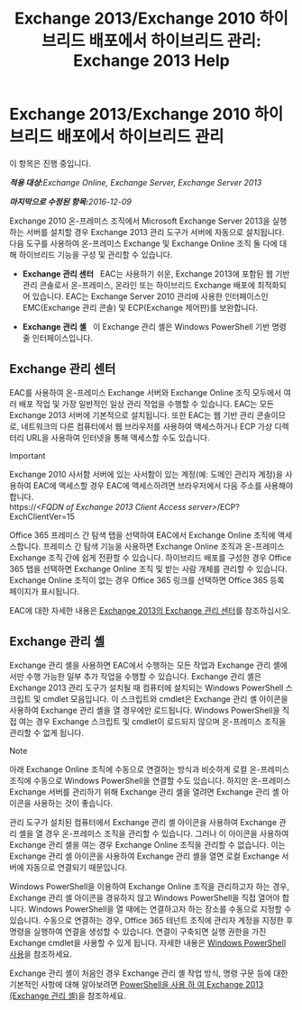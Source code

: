 ﻿---
title: 'Exchange 2013/Exchange 2010 하이브리드 배포에서 하이브리드 관리: Exchange 2013 Help'
TOCTitle: Exchange 2013/Exchange 2010 하이브리드 배포에서 하이브리드 관리
ms:assetid: 613ad2c2-bb7a-4810-b572-71945bd103f1
ms:mtpsurl: https://technet.microsoft.com/ko-kr/library/Dn393961(v=EXCHG.150)
ms:contentKeyID: 59635567
ms.date: 01/10/2018
mtps_version: v=EXCHG.150
ms.translationtype: HT
---

# Exchange 2013/Exchange 2010 하이브리드 배포에서 하이브리드 관리

이 항목은 진행 중입니다.  

_<strong>적용 대상:</strong>Exchange Online, Exchange Server, Exchange Server 2013_

_<strong>마지막으로 수정된 항목:</strong>2016-12-09_

Exchange 2010 온-프레미스 조직에서 Microsoft Exchange Server 2013을 실행하는 서버를 설치할 경우 Exchange 2013 관리 도구가 서버에 자동으로 설치됩니다. 다음 도구를 사용하여 온-프레미스 Exchange 및 Exchange Online 조직 둘 다에 대해 하이브리드 기능을 구성 및 관리할 수 있습니다.

  - **Exchange 관리 센터**   EAC는 사용하기 쉬운, Exchange 2013에 포함된 웹 기반 관리 콘솔로서 온-프레미스, 온라인 또는 하이브리드 Exchange 배포에 최적화되어 있습니다. EAC는 Exchange Server 2010 관리에 사용한 인터페이스인 EMC(Exchange 관리 콘솔) 및 ECP(Exchange 제어판)를 보완합니다.

  - **Exchange 관리 셸**   이 Exchange 관리 셸은 Windows PowerShell 기반 명령줄 인터페이스입니다.

## Exchange 관리 센터

EAC를 사용하여 온-프레미스 Exchange 서버와 Exchange Online 조직 모두에서 여러 배포 작업 및 가장 일반적인 일상 관리 작업을 수행할 수 있습니다. EAC는 모든 Exchange 2013 서버에 기본적으로 설치됩니다. 또한 EAC는 웹 기반 관리 콘솔이므로, 네트워크의 다른 컴퓨터에서 웹 브라우저를 사용하여 액세스하거나 ECP 가상 디렉터리 URL을 사용하여 인터넷을 통해 액세스할 수도 있습니다.


> [!IMPORTANT]
> Exchange 2010 사서함 서버에 있는 사서함이 있는 계정(예: 도메인 관리자 계정)을 사용하여 EAC에 액세스할 경우 EAC에 액세스하려면 브라우저에서 다음 주소를 사용해야 합니다.<BR>https://<EM>&lt;FQDN of Exchange 2013 Client Access server&gt;</EM>/ECP? ExchClientVer=15



Office 365 프레미스 간 탐색 탭을 선택하여 EAC에서 Exchange Online 조직에 액세스합니다. 프레미스 간 탐색 기능을 사용하면 Exchange Online 조직과 온-프레미스 Exchange 조직 간에 쉽게 전환할 수 있습니다. 하이브리드 배포를 구성한 경우 Office 365 탭을 선택하면 Exchange Online 조직 및 받는 사람 개체를 관리할 수 있습니다. Exchange Online 조직이 없는 경우 Office 365 링크를 선택하면 Office 365 등록 페이지가 표시됩니다.

EAC에 대한 자세한 내용은 [Exchange 2013의 Exchange 관리 센터](https://technet.microsoft.com/ko-kr/library/jj150562\(v=exchg.150\))를 참조하십시오.

## Exchange 관리 셸

Exchange 관리 셸을 사용하면 EAC에서 수행하는 모든 작업과 Exchange 관리 셸에서만 수행 가능한 일부 추가 작업을 수행할 수 있습니다. Exchange 관리 셸은 Exchange 2013 관리 도구가 설치될 때 컴퓨터에 설치되는 Windows PowerShell 스크립트 및 cmdlet 모음입니다. 이 스크립트와 cmdlet은 Exchange 관리 셸 아이콘을 사용하여 Exchange 관리 셸을 열 경우에만 로드됩니다. Windows PowerShell을 직접 여는 경우 Exchange 스크립트 및 cmdlet이 로드되지 않으며 온-프레미스 조직을 관리할 수 없게 됩니다.


> [!NOTE]
> 아래 Exchange Online 조직에 수동으로 연결하는 방식과 비슷하게 로컬 온-프레미스 조직에 수동으로 Windows&nbsp;PowerShell을 연결할 수도 있습니다. 하지만 온-프레미스 Exchange 서버를 관리하기 위해 Exchange 관리 셸을 열려면 Exchange 관리 셸 아이콘을 사용하는 것이 좋습니다.



관리 도구가 설치된 컴퓨터에서 Exchange 관리 셸 아이콘을 사용하여 Exchange 관리 셸을 열 경우 온-프레미스 조직을 관리할 수 있습니다. 그러나 이 아이콘을 사용하여 Exchange 관리 셸을 여는 경우 Exchange Online 조직을 관리할 수 없습니다. 이는 Exchange 관리 셸 아이콘을 사용하여 Exchange 관리 셸을 열면 로컬 Exchange 서버에 자동으로 연결되기 때문입니다.

Windows PowerShell을 이용하여 Exchange Online 조직을 관리하고자 하는 경우, Exchange 관리 셸 아이콘을 경유하지 않고 Windows PowerShell을 직접 열어야 합니다. Windows PowerShell을 열 때에는 연결하고자 하는 장소를 수동으로 지정할 수 있습니다. 수동으로 연결하는 경우, Office 365 테넌트 조직에 관리자 계정을 지정한 후 명령을 실행하여 연결을 생성할 수 있습니다. 연결이 구축되면 실행 권한을 가진 Exchange cmdlet을 사용할 수 있게 됩니다. 자세한 내용은 [Windows PowerShell 사용](http://go.microsoft.com/fwlink/p/?linkid=209660)을 참조하세요.

Exchange 관리 셸이 처음인 경우 Exchange 관리 셸 작업 방식, 명령 구문 등에 대한 기본적인 사항에 대해 알아보려면 [PowerShell을 사용 하 여 Exchange 2013 (Exchange 관리 셸)](https://technet.microsoft.com/ko-kr/library/bb123778\(v=exchg.150\))을 참조하세요.

